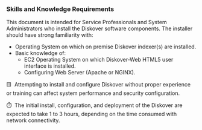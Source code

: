 ### Skills and Knowledge Requirements

This document is intended for Service Professionals and System Administrators who install the Diskover software components. The installer should have strong familiarity with:

- Operating System on which on premise Diskover indexer(s) are installed.
- Basic knowledge of:
	- EC2 Operating System on which Diskover-Web HTML5 user interface is installed.
	- Configuring Web Server (Apache or NGINX).

🟨 &nbsp;Attempting to install and configure Diskover without proper experience or training can affect system performance and security configuration.

⏱️ &nbsp;The initial install, configuration, and deployment of the Diskover are expected to take 1 to 3 hours, depending on the time consumed with network connectivity.
